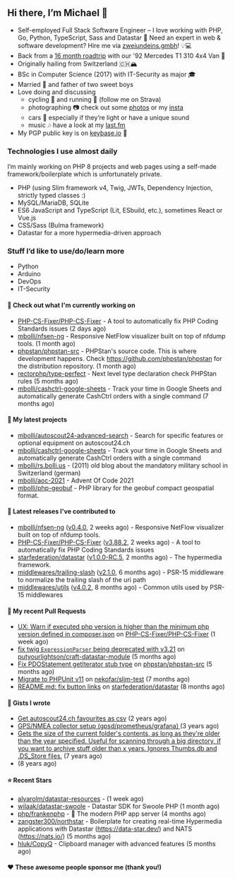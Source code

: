 ## Hi there, I’m Michael 👋

- Self-employed Full Stack Software Engineer – I love working with PHP, Go, Python, TypeScript, Sass and Datastar
  🚀 Need an expert in web & software development? Hire me via [zweiundeins.gmbh](https://zweiundeins.gmbh)! 💡💻
- Back from a [16 month roadtrip](https://unterwegs.2und1.ch) with our '92 Mercedes T1 310 4x4 Van 🚒
- Originally hailing from Switzerland 🇨🇭🏔
- BSc in Computer Science (2017) with IT-Security as major 🎓
- Married 💍 and father of two sweet boys
- Love doing and discussing
  - cycling 🚴 and running 🏃 (follow me on Strava)
  - photographing 📷 check out some [photos](https://bolli.us) or my [insta](https://instagram.com/michaelbolli)
  - cars 🚗 especially if they’re light or have a unique sound
  - music 🎶 have a look at my [last.fm](https://last.fm/user/bolley)
- My PGP public key is on [keybase.io](https://keybase.io/mbolli) 🔑

### Technologies I use almost daily
I’m mainly working on PHP 8 projects and web pages using a self-made framework/boilerplate which is unfortunately private.
- PHP (using Slim framework v4, Twig, JWTs, Dependency Injection, strictly typed classes :)
- MySQL/MariaDB, SQLite
- ES6 JavaScript and TypeScript (Lit, ESbuild, etc.), sometimes React or Vue.js
- CSS/Sass (Bulma framework)
- Datastar for a more hypermedia-driven approach

### Stuff I’d like to use/do/learn more
- Python
- Arduino
- DevOps
- IT-Security

#### 👷 Check out what I'm currently working on

- [PHP-CS-Fixer/PHP-CS-Fixer](https://github.com/PHP-CS-Fixer/PHP-CS-Fixer) - A tool to automatically fix PHP Coding Standards issues (2 days ago)
- [mbolli/nfsen-ng](https://github.com/mbolli/nfsen-ng) - Responsive NetFlow visualizer built on top of nfdump tools. (1 month ago)
- [phpstan/phpstan-src](https://github.com/phpstan/phpstan-src) - PHPStan&#39;s source code. This is where development happens. Check https://github.com/phpstan/phpstan for the distribution repository. (1 month ago)
- [rectorphp/type-perfect](https://github.com/rectorphp/type-perfect) - Next level type declaration check PHPStan rules (5 months ago)
- [mbolli/cashctrl-google-sheets](https://github.com/mbolli/cashctrl-google-sheets) - Track your time in Google Sheets and automatically generate CashCtrl orders with a single command (7 months ago)

#### 🌱 My latest projects

- [mbolli/autoscout24-advanced-search](https://github.com/mbolli/autoscout24-advanced-search) - Search for specific features or optional equipment on autoscout24.ch
- [mbolli/cashctrl-google-sheets](https://github.com/mbolli/cashctrl-google-sheets) - Track your time in Google Sheets and automatically generate CashCtrl orders with a single command
- [mbolli/rs.bolli.us](https://github.com/mbolli/rs.bolli.us) - (2011) old blog about the mandatory military school in Switzerland (german)
- [mbolli/aoc-2021](https://github.com/mbolli/aoc-2021) - Advent Of Code 2021
- [mbolli/php-geobuf](https://github.com/mbolli/php-geobuf) - PHP library for the geobuf compact geospatial format.

#### 🔭 Latest releases I've contributed to

- [mbolli/nfsen-ng](https://github.com/mbolli/nfsen-ng) ([v0.4.0](https://github.com/mbolli/nfsen-ng/releases/tag/v0.4.0), 2 weeks ago) - Responsive NetFlow visualizer built on top of nfdump tools.
- [PHP-CS-Fixer/PHP-CS-Fixer](https://github.com/PHP-CS-Fixer/PHP-CS-Fixer) ([v3.88.2](https://github.com/PHP-CS-Fixer/PHP-CS-Fixer/releases/tag/v3.88.2), 2 weeks ago) - A tool to automatically fix PHP Coding Standards issues
- [starfederation/datastar](https://github.com/starfederation/datastar) ([v1.0.0-RC.5](https://github.com/starfederation/datastar/releases/tag/v1.0.0-RC.5), 2 months ago) - The hypermedia framework.
- [middlewares/trailing-slash](https://github.com/middlewares/trailing-slash) ([v2.1.0](https://github.com/middlewares/trailing-slash/releases/tag/v2.1.0), 6 months ago) - PSR-15 middleware to normalize the trailing slash of the uri path
- [middlewares/utils](https://github.com/middlewares/utils) ([v4.0.2](https://github.com/middlewares/utils/releases/tag/v4.0.2), 8 months ago) - Common utils used by PSR-15 middlewares

#### 🔨 My recent Pull Requests

- [UX: Warn if executed php version is higher than the minimum php version defined in composer.json](https://github.com/PHP-CS-Fixer/PHP-CS-Fixer/pull/9134) on [PHP-CS-Fixer/PHP-CS-Fixer](https://github.com/PHP-CS-Fixer/PHP-CS-Fixer) (1 week ago)
- [fix twig `ExpressionParser` being deprecated with v3.21](https://github.com/putyourlightson/craft-datastar-module/pull/5) on [putyourlightson/craft-datastar-module](https://github.com/putyourlightson/craft-datastar-module) (5 months ago)
- [Fix PDOStatement getIterator stub type](https://github.com/phpstan/phpstan-src/pull/3974) on [phpstan/phpstan-src](https://github.com/phpstan/phpstan-src) (5 months ago)
- [Migrate to PHPUnit v11](https://github.com/nekofar/slim-test/pull/172) on [nekofar/slim-test](https://github.com/nekofar/slim-test) (7 months ago)
- [README.md: fix button links](https://github.com/starfederation/datastar/pull/652) on [starfederation/datastar](https://github.com/starfederation/datastar) (8 months ago)

#### 📓 Gists I wrote

- [Get autoscout24.ch favourites as csv](https://gist.github.com/cadfa79fd026e205b8b05716068ff19c) (2 years ago)
- [GPS/NMEA collector setup (gpsd/prometheus/grafana) ](https://gist.github.com/fba44156cf668940e325f98cb62483f7) (3 years ago)
- [Gets the size of the current folder&#39;s contents, as long as they&#39;re older than the year specified. Useful for scanning through a big directory, if you want to archive stuff older than x years. Ignores Thumbs.db and .DS_Store files.](https://gist.github.com/8ba3def57706c654187379796af735a6) (7 years ago)
- [](https://gist.github.com/92d2f67475453c77eed2b3a35ec42904) (8 years ago)

#### ⭐ Recent Stars

- [alvarolm/datastar-resources](https://github.com/alvarolm/datastar-resources) -  (1 week ago)
- [wilaak/datastar-swoole](https://github.com/wilaak/datastar-swoole) - Datastar SDK for Swoole PHP (1 month ago)
- [php/frankenphp](https://github.com/php/frankenphp) - 🧟 The modern PHP app server (4 months ago)
- [zangster300/northstar](https://github.com/zangster300/northstar) - Boilerplate for creating real-time Hypermedia applications with Datastar (https://data-star.dev/) and NATS (https://nats.io/) (5 months ago)
- [hluk/CopyQ](https://github.com/hluk/CopyQ) - Clipboard manager with advanced features (5 months ago)

#### ❤️ These awesome people sponsor me (thank you!)


